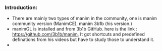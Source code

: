 ### Introduction:
- There are mainly two types of manim in the community, one is manim community version (ManimCE), manim 3b1b (his version.)
-  manimGL is installed and from 3b1b GitHub. here is the link : https://github.com/3b1b/manim, It got shortcuts and predefined definations from his videos but have to study those to understand it.
- 